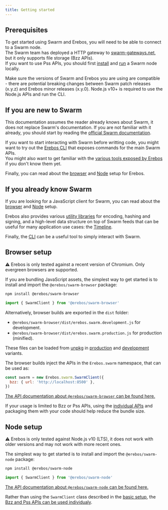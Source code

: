 ```yaml
---
title: Getting started
---
```


## Prerequisites

To get started using Swarm and Erebos, you will need to be able to connect to a Swarm node.\
The Swarm team has deployed a HTTP gateway to [swarm-gateways.net](https://swarm-gateways.net/), but it only supports file storage (Bzz APIs).\
If you want to use Pss APIs, you should first [install](https://swarm-guide.readthedocs.io/en/latest/installation.html) and [run](https://swarm-guide.readthedocs.io/en/latest/gettingstarted.html) a Swarm node locally.

Make sure the versions of Swarm and Erebos you are using are compatible - there are potential breaking changes between Swarm patch releases (x.y.z) and Erebos minor releases (x.y.0).
Node.js v10+ is required to use the Node.js APIs and run the CLI.

## If you are new to Swarm

This documentation assumes the reader already knows about Swarm, it does not replace Swarm's documentation. If you are not familiar with it already, you should start by reading the [official Swarm documentation](https://swarm-guide.readthedocs.io/en/latest/).

If you want to start interacting with Swarm before writting code, you might want to try out the [Erebos CLI](cli.md) that exposes commands for the main Swarm APIs.\
You might also want to get familiar with the [various tools exposed by Erebos](introduction.md) if you don't know them yet.

Finally, you can read about the [browser](#browser-setup) and [Node](#node-setup) setup for Erebos.

## If you already know Swarm

If you are looking for a JavaScript client for Swarm, you can read about the [browser](#browser-setup) and [Node](#node-setup) setup.

Erebos also provides various [utility libraries](introduction.md#utility-packages) for encoding, hashing and signing, and a high-level data structure on top of Swarm feeds that can be useful for many application use cases: the [Timeline](timeline-spec.md).

Finally, the [CLI](cli.md) can be a useful tool to simply interact with Swarm.

## Browser setup

⚠️ Erebos is only tested against a recent version of Chromium. Only evergreen browsers are supported.

If you are bundling JavaScript assets, the simplest way to get started is to install and import the `@erebos/swarm-browser` package:

```sh
npm install @erebos/swarm-browser
```

```javascript
import { SwarmClient } from '@erebos/swarm-browser'
```

Alternatively, browser builds are exported in the `dist` folder:

- `@erebos/swarm-browser/dist/erebos.swarm.development.js` for development.
- `@erebos/swarm-browser/dist/erebos.swarm.production.js` for production (minified).

These files can be loaded from [unpkg](https://unpkg.com) in [production](https://unpkg.com/@erebos/swarm-browser/dist/erebos.swarm.production.js) and [development](https://unpkg.com/@erebos/swarm-browser/dist/erebos.swarm.development.js) variants.

The browser builds inject the APIs in the `Erebos.swarm` namespace, that can be used as:

```javascript
const swarm = new Erebos.swarm.SwarmClient({
  bzz: { url: 'http://localhost:8500' },
})
```

[The API documentation about `@erebos/swarm-browser` can be found here.](swarm-client.md)

If your usage is limited to Bzz or Pss APIs, using the [individual APIs](individual-apis.md) and packaging them with your code should help reduce the bundle size.

## Node setup

⚠️ Erebos is only tested against Node.js v10 (LTS), it does not work with older versions and may not work with more recent ones.

The simplest way to get started is to install and import the `@erebos/swarm-node` package:

```sh
npm install @erebos/swarm-node
```

```javascript
import { SwarmClient } from '@erebos/swarm-node'
```

[The API documentation about `@erebos/swarm-node` can be found here.](swarm-client.md)

Rather than using the `SwarmClient` class described in the [basic setup](#basic-node-setup), the [Bzz and Pss APIs can be used individualy](individual-apis.md).
